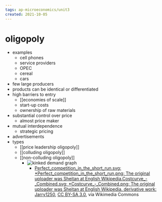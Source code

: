```yaml
---
tags: ap-microeconomics/unit3 
created: 2021-10-05
---
```


# oligopoly

- examples
	- cell phones
	- service providers
	- OPEC
	- cereal
	- cars
- few large producers
- products can be identical or differentiated
- high barriers to entry
	- [[economies of scale]]
	- start-up costs
	- ownership of raw materials
- substantial control over price
	- almost price maker
- mutual interdependence
	- strategic pricing
- advertisements
- types
	- [[price leadership oligopoly]]
	- [[colluding oligopoly]]
	- [[non-colluding oligopoly]]
		- ![kinked demand graph](https://upload.wikimedia.org/wikipedia/commons/0/0a/Kinked_demand.svg)
			- <a href="https://commons.wikimedia.org/wiki/File:Kinked_demand.svg">Perfect\_competition\_in\_the\_short\_run.svg: \*Perfect\_competition\_in\_the\_short\_run.png: The original uploader was Sheitan at English Wikipedia.Costcurve\_-\_Combined.svg: \*Costcurve\_-\_Combined.png: The original uploader was Sheitan at English Wikipedia. derivative work: Jarry1250</a>, <a href="https://creativecommons.org/licenses/by-sa/3.0">CC BY-SA 3.0</a>, via Wikimedia Commons 
